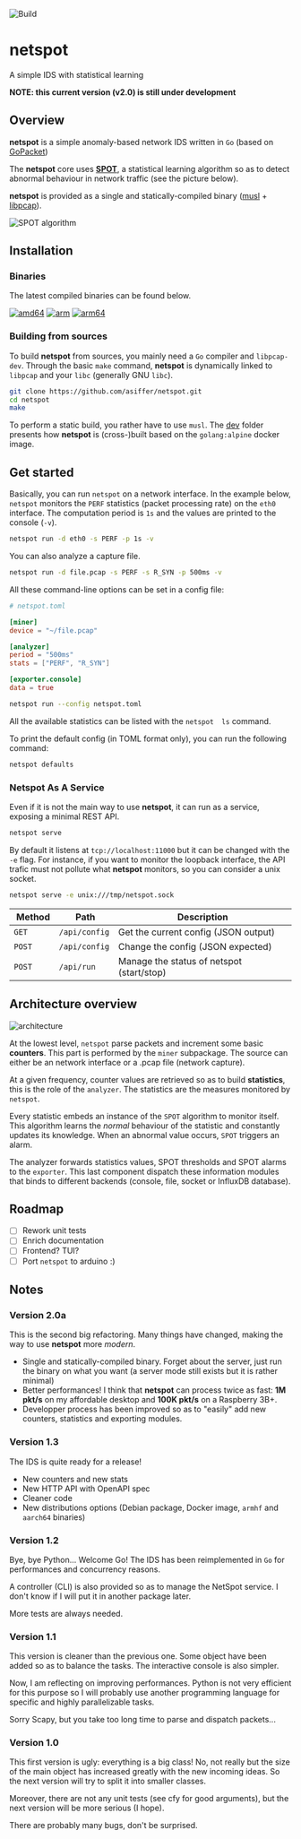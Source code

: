 ![Build](https://github.com/asiffer/netspot/workflows/Build/badge.svg)

# netspot

A simple IDS with statistical learning



**NOTE: this current version (v2.0) is still under development**

## Overview

**netspot** is a simple anomaly-based network IDS written in `Go` (based on [GoPacket](https://github.com/google/gopacket))

The **netspot** core uses [**SPOT**](https://asiffer.github.io/libspot/), a statistical learning algorithm so as to detect abnormal behaviour in network traffic (see the
picture below).

**netspot** is provided as a single and statically-compiled binary ([musl](https://www.musl-libc.org/) + [libpcap](https://www.tcpdump.org/)).


![SPOT algorithm](assets/netspot4.png)



## Installation

### Binaries

The latest compiled binaries can be found below.

[![amd64](https://img.shields.io/badge/v2.0a-amd64-5e81ac?logo=go)](https://github.com/asiffer/netspot/releases/download/v2.0a/netspot-2.0a-amd64-linux-static)
[![arm](https://img.shields.io/badge/v2.0a-arm-81a1c1?logo=go)](https://github.com/asiffer/netspot/releases/download/v2.0a/netspot-2.0a-arm-linux-static)
[![arm64](https://img.shields.io/badge/v2.0a-arm64-88c0d0?logo=go)](https://github.com/asiffer/netspot/releases/download/v2.0a/netspot-2.0a-arm64-linux-static)

### Building from sources

To build **netspot** from sources, you mainly need a `Go` compiler and `libpcap-dev`. Through the basic `make` command, **netspot** is dynamically
linked to `libpcap` and your `libc` (generally GNU `libc`).

```sh
git clone https://github.com/asiffer/netspot.git
cd netspot
make
```

To perform a static build, you rather have to use `musl`. The [dev](dev/) folder
presents how **netspot** is (cross-)built based on the `golang:alpine` docker image.

## Get started

Basically, you can run `netspot` on a network interface. In the example below,
`netspot` monitors the `PERF` statistics (packet processing rate) on the `eth0` interface. 
The computation period is `1s` and the values are printed to the console (`-v`).

```sh
netspot run -d eth0 -s PERF -p 1s -v
```

You can also analyze a capture file.
```sh
netspot run -d file.pcap -s PERF -s R_SYN -p 500ms -v
```

All these command-line options can be set in a config file:
```toml
# netspot.toml

[miner]
device = "~/file.pcap"

[analyzer]
period = "500ms"
stats = ["PERF", "R_SYN"]

[exporter.console]
data = true
```

```sh
netspot run --config netspot.toml
```


All the available statistics can be listed with the `netspot  ls` command.



To print the default config (in TOML format only), you can run the following command:
```sh
netspot defaults
```

### Netspot As A Service

Even if it is not the main way to use **netspot**, it can 
run as a service, exposing a minimal REST API.

```sh
netspot serve
```

By default it listens at `tcp://localhost:11000` but it can be changed with the `-e` flag. For instance, if you want to monitor the loopback
interface, the API trafic must not pollute what **netspot** monitors,
so you can consider a unix socket.

```sh
netspot serve -e unix:///tmp/netspot.sock
```

| Method | Path           | Description |
|--------|----------------|-------------|
| `GET`  | `/api/config`  | Get the current config (JSON output) |
| `POST` | `/api/config`  | Change the config (JSON expected) |
| `POST` | `/api/run`     | Manage the status of netspot (start/stop) |



## Architecture overview

![architecture](assets/netspot-archi.png)


At the lowest level, `netspot` parse packets and increment some basic **counters**. This part is performed by the `miner` subpackage.
The source can either be an network interface or a .pcap file (network capture).

At a given frequency, counter values are retrieved so as to build **statistics**, this is the role of the `analyzer`. The statistics are the measures monitored by `netspot`.

Every statistic embeds an instance of the `SPOT` algorithm to monitor itself. This algorithm learns the *normal* behaviour of the statistic and constantly updates its knowledge. When an abnormal value occurs, `SPOT` triggers an alarm.

The analyzer forwards statistics values, SPOT thresholds and SPOT alarms to the `exporter`. This last component dispatch
these information modules that binds to different backends 
(console, file, socket or InfluxDB database).


## Roadmap

- [ ] Rework unit tests
- [ ] Enrich documentation
- [ ] Frontend? TUI?
- [ ] Port `netspot` to arduino :)

## Notes

### Version 2.0a

This is the second big refactoring. Many things have changed, making the way to use **netspot** more *modern*.

- Single and statically-compiled binary. Forget about the server, just run the binary on what you want (a server mode still exists but it is rather minimal)
- Better performances! I think that **netspot** can process 
twice as fast: **1M pkt/s** on my affordable desktop and **100K pkt/s** on a Raspberry 3B+. 
- Developper process has been improved so as to "easily" add new counters, statistics and exporting modules.

### Version 1.3

The IDS is quite ready for a release!
* New counters and new stats
* New HTTP API with OpenAPI spec
* Cleaner code
* New distributions options (Debian package, Docker image, `armhf` and `aarch64` binaries)


### Version 1.2

Bye, bye Python... Welcome Go! The IDS has been reimplemented in `Go` for performances and concurrency reasons.

A controller (CLI) is also provided so as to manage the NetSpot service. I don't know if I will put it in another package later.

More tests are always needed.

### Version 1.1

This version is cleaner than the previous one. Some object have been added so as to balance the tasks. The interactive console is also simpler.

Now, I am reflecting on improving performances. Python is not very efficient for this purpose so I will probably use another programming language for specific and highly parallelizable tasks.

Sorry Scapy, but you take too long time to parse and dispatch packets...


### Version 1.0

This first version is ugly: everything is a big class! No, not really but the size of the main object has increased greatly with the new incoming ideas. So the next version will try to split it into smaller classes.

Moreover, there are not any unit tests (see cfy for good arguments), but the next version will be more serious (I hope).

There are probably many bugs, don't be surprised.
